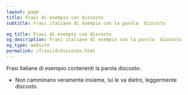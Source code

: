 ```yaml
---
layout: page
title: Frasi di esempio con discosto 
subtitle: Frasi italiane di esempio con la parola  discosto

og_title: Frasi di esempio con discosto 
og_description: Frasi italiane di esempio con la parola  discosto
og_type: website
permalink: /frasi/d/discosto.html
---
```


Frasi italiane di esempio contenenti la parola discosto:


- Non camminano veramente insieme, lui le va dietro, leggermente discosto.
